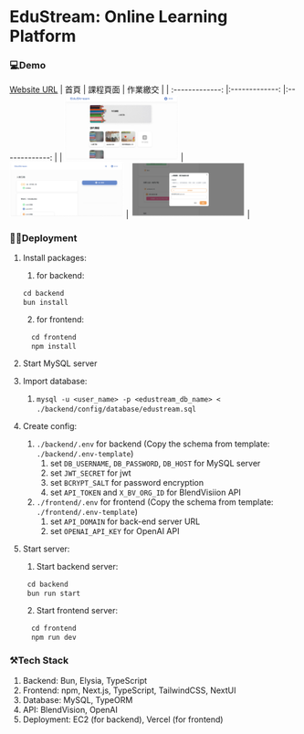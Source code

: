 # EduStream: Online Learning Platform

### 💻Demo

[Website URL](https://edustream-online-learning-platform.vercel.app)
| 首頁 | 課程頁面 | 作業繳交 |
| :-------------: |:-------------: |:-------------: |
| <img src="/frontend/public/首頁.png" width="200"> | <img src="/frontend/public/課程頁面.png" width="200"> | <img src="/frontend/public/作業繳交.png" width="200"> |

### 💁‍♀️Deployment

1. Install packages:

    1. for backend:

    ```ssh
    cd backend
    bun install
    ```

    2. for frontend:

    ```ssh
      cd frontend
      npm install
    ```

2. Start MySQL server
3. Import database:
    1. `mysql -u <user_name> -p <edustream_db_name> < ./backend/config/database/edustream.sql`
4. Create config:
    1. `./backend/.env` for backend (Copy the schema from template: `./backend/.env-template`)
        1. set `DB_USERNAME`, `DB_PASSWORD`, `DB_HOST` for MySQL server
        2. set `JWT_SECRET` for jwt
        3. set `BCRYPT_SALT` for password encryption
        4. set `API_TOKEN` and `X_BV_ORG_ID` for BlendVisiion API
    2. `./frontend/.env` for frontend (Copy the schema from template: `./frontend/.env-template`)
        1. set `API_DOMAIN` for back-end server URL
        2. set `OPENAI_API_KEY` for OpenAI API
5. Start server:

    1. Start backend server:

    ```ssh
     cd backend
     bun run start
    ```

    2. Start frontend server:

    ```ssh
      cd frontend
      npm run dev
    ```

### ⚒️Tech Stack

1. Backend: Bun, Elysia, TypeScript
2. Frontend: npm, Next.js, TypeScript, TailwindCSS, NextUI
3. Database: MySQL, TypeORM
4. API: BlendVision, OpenAI
5. Deployment: EC2 (for backend), Vercel (for frontend)
